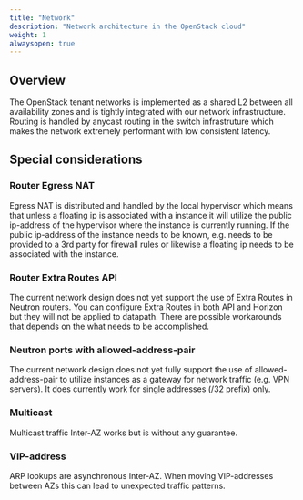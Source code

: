 ```yaml
---
title: "Network"
description: "Network architecture in the OpenStack cloud"
weight: 1
alwaysopen: true
---
```


## Overview

The OpenStack tenant networks is implemented as a shared L2 between all availability zones and is tightly integrated with our network infrastructure.
Routing is handled by anycast routing in the switch infrastruture which makes the network extremely performant with low consistent latency.

## Special considerations

### Router Egress NAT

Egress NAT is distributed and handled by the local hypervisor which means that unless a floating ip is associated with a instance it will utilize the public ip-address of the hypervisor where the instance is currently running. If the public ip-address of the instance needs to be known, e.g. needs to be provided to a 3rd party for firewall rules or likewise a floating ip needs to be associated with the instance.

### Router Extra Routes API

The current network design does not yet support the use of Extra Routes in Neutron routers. You can configure Extra Routes in both API and Horizon but they will not be applied to datapath. There are possible workarounds that depends on the what needs to be accomplished.

### Neutron ports with allowed-address-pair

The current network design does not yet fully support the use of allowed-address-pair to utilize instances as a gateway for network traffic (e.g. VPN servers). It does currently work for single addresses (/32 prefix) only.

### Multicast

Multicast traffic Inter-AZ works but is without any guarantee.

### VIP-address

ARP lookups are asynchronous Inter-AZ. When moving VIP-addresses between AZs this can lead to unexpected traffic patterns.
